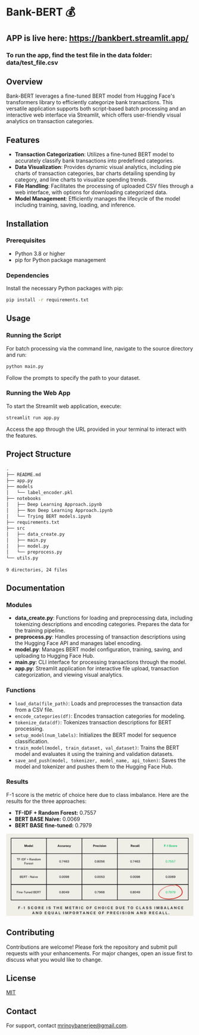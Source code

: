 # Bank-BERT 💰

## APP is live here: https://bankbert.streamlit.app/

### To run the app, find the test file in the data folder: data/test_file.csv

## Overview
Bank-BERT leverages a fine-tuned BERT model from Hugging Face's transformers library to efficiently categorize bank transactions. This versatile application supports both script-based batch processing and an interactive web interface via Streamlit, which offers user-friendly visual analytics on transaction categories.

## Features
- **Transaction Categorization**: Utilizes a fine-tuned BERT model to accurately classify bank transactions into predefined categories.
- **Data Visualization**: Provides dynamic visual analytics, including pie charts of transaction categories, bar charts detailing spending by category, and line charts to visualize spending trends.
- **File Handling**: Facilitates the processing of uploaded CSV files through a web interface, with options for downloading categorized data.
- **Model Management**: Efficiently manages the lifecycle of the model including training, saving, loading, and inference.

## Installation

### Prerequisites
- Python 3.8 or higher
- pip for Python package management

### Dependencies
Install the necessary Python packages with pip:

```bash
pip install -r requirements.txt
```

## Usage

### Running the Script
For batch processing via the command line, navigate to the source directory and run:

```bash
python main.py
```
Follow the prompts to specify the path to your dataset.

### Running the Web App
To start the Streamlit web application, execute:

```bash
streamlit run app.py
```
Access the app through the URL provided in your terminal to interact with the features.

## Project Structure

```plaintext
.
├── README.md
├── app.py
├── models
│   └── label_encoder.pkl
├── notebooks
│   ├── Deep Learning Approach.ipynb
│   ├── Non Deep Learning Approach.ipynb
│   └── Trying BERT models.ipynb
├── requirements.txt
├── src
│   ├── data_create.py
│   ├── main.py
│   ├── model.py
│   └── preprocess.py
└── utils.py

9 directories, 24 files
```

## Documentation

### Modules
- **data_create.py**: Functions for loading and preprocessing data, including tokenizing descriptions and encoding categories. Prepares the data for the training pipeline.
- **preprocess.py**: Handles processing of transaction descriptions using the Hugging Face API and manages label encoding.
- **model.py**: Manages BERT model configuration, training, saving, and uploading to Hugging Face Hub.
- **main.py**: CLI interface for processing transactions through the model.
- **app.py**: Streamlit application for interactive file upload, transaction categorization, and viewing visual analytics.

### Functions
- `load_data(file_path)`: Loads and preprocesses the transaction data from a CSV file.
- `encode_categories(df)`: Encodes transaction categories for modeling.
- `tokenize_data(df)`: Tokenizes transaction descriptions for BERT processing.
- `setup_model(num_labels)`: Initializes the BERT model for sequence classification.
- `train_model(model, train_dataset, val_dataset)`: Trains the BERT model and evaluates it using the training and validation datasets.
- `save_and_push(model, tokenizer, model_name, api_token)`: Saves the model and tokenizer and pushes them to the Hugging Face Hub.

### Results
F-1 score is the metric of choice here due to class imbalance.
Here are the results for the three approaches:
- **TF-IDF + Random Forest:** 0.7557
- **BERT BASE Naive:** 0.0069
- **BERT BASE fine-tuned:** 0.7979

![alt text](./assets/evaluation_results.png)

## Contributing
Contributions are welcome! Please fork the repository and submit pull requests with your enhancements. For major changes, open an issue first to discuss what you would like to change.

## License
[MIT](https://choosealicense.com/licenses/mit/)

## Contact
For support, contact [mrinoybanerjee@gmail.com](mailto:mrinoybanerjee@gmail.com).
